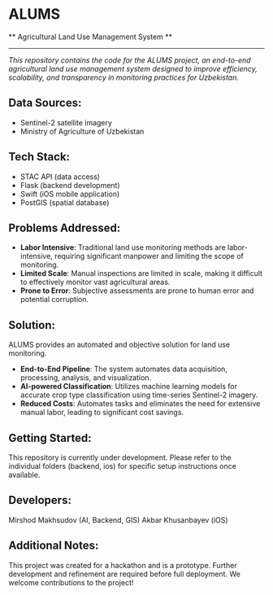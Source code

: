 # ALUMS
** Agricultural Land Use Management System **

---

*This repository contains the code for the ALUMS project, an end-to-end agricultural land use management system designed to improve efficiency, scalability, and transparency in monitoring practices for Uzbekistan.*

## Data Sources:

- Sentinel-2 satellite imagery
- Ministry of Agriculture of Uzbekistan


## Tech Stack:

- STAC API (data access)
- Flask (backend development)
- Swift (iOS mobile application)
- PostGIS (spatial database)

## Problems Addressed:

- **Labor Intensive**: Traditional land use monitoring methods are labor-intensive, requiring significant manpower and limiting the scope of monitoring.
- **Limited Scale**: Manual inspections are limited in scale, making it difficult to effectively monitor vast agricultural areas.
- **Prone to Error**: Subjective assessments are prone to human error and potential corruption.

## Solution:

ALUMS provides an automated and objective solution for land use monitoring.

- **End-to-End Pipeline**: The system automates data acquisition, processing, analysis, and visualization.
- **AI-powered Classification**: Utilizes machine learning models for accurate crop type classification using time-series Sentinel-2 imagery.
- **Reduced Costs**: Automates tasks and eliminates the need for extensive manual labor, leading to significant cost savings.

## Getting Started:

This repository is currently under development. Please refer to the individual folders (backend, ios) for specific setup instructions once available.

## Developers:

Mirshod Makhsudov (AI, Backend, GIS)
Akbar Khusanbayev (iOS)

## Additional Notes:

This project was created for a hackathon and is a prototype.
Further development and refinement are required before full deployment.
We welcome contributions to the project!
